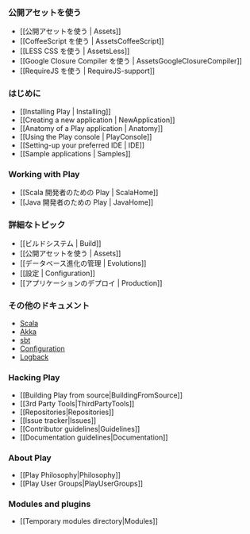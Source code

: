 <!--
### Working with public assets
-->
### 公開アセットを使う

<!--
- [[Working with public assets | Assets]]
- [[Using CoffeeScript | AssetsCoffeeScript]]
- [[Using LESS CSS | AssetsLess]]
- [[Using Google Closure Compiler | AssetsGoogleClosureCompiler]]
- [[Using RequireJs | RequireJS-support]]
-->
- [[公開アセットを使う | Assets]]
- [[CoffeeScript を使う | AssetsCoffeeScript]]
- [[LESS CSS を使う | AssetsLess]]
- [[Google Closure Compiler を使う | AssetsGoogleClosureCompiler]]
- [[RequireJS を使う | RequireJS-support]]

<!--
### Getting started
-->
### はじめに

- [[Installing Play | Installing]]
- [[Creating a new application | NewApplication]]
- [[Anatomy of a Play application | Anatomy]]
- [[Using the Play console | PlayConsole]]
- [[Setting-up your preferred IDE | IDE]]
- [[Sample applications | Samples]]

### Working with Play 
<!--
- [[Play for Scala developers | ScalaHome]]
- [[Play for Java developers | JavaHome]]
-->
- [[Scala 開発者のための Play | ScalaHome]]
- [[Java 開発者のための Play | JavaHome]]

<!--
### Detailed topics
-->
### 詳細なトピック

<!--
- [[The Build system | Build]]
- [[Working with public assets | Assets]]
- [[Managing database evolutions | Evolutions]]
- [[Configuration | Configuration]]
- [[Deploying your application | Production]]
-->
- [[ビルドシステム | Build]]
- [[公開アセットを使う | Assets]]
- [[データベース進化の管理 | Evolutions]]
- [[設定 | Configuration]]
- [[アプリケーションのデプロイ | Production]]

<!--
### Additional documentation
-->
### その他のドキュメント

- [Scala](http://docs.scala-lang.org/)
- [Akka](http://akka.io/docs/)
- [sbt](http://www.scala-sbt.org/learn.html)
- [Configuration](https://github.com/typesafehub/config)
- [Logback](http://logback.qos.ch/documentation.html)

### Hacking Play

- [[Building Play from source|BuildingFromSource]]
- [[3rd Party Tools|ThirdPartyTools]]
- [[Repositories|Repositories]]
- [[Issue tracker|Issues]]
- [[Contributor guidelines|Guidelines]]
- [[Documentation guidelines|Documentation]]

### About Play

- [[Play Philosophy|Philosophy]]
- [[Play User Groups|PlayUserGroups]]

### Modules and plugins

- [[Temporary modules directory|Modules]]

